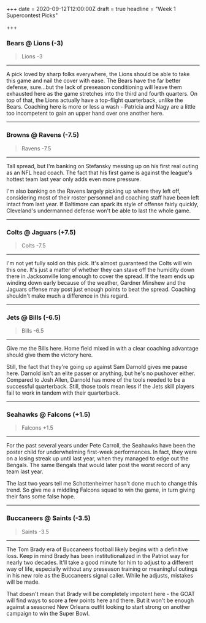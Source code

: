 +++
date = 2020-09-12T12:00:00Z
draft = true
headline = "Week 1 Supercontest Picks"

+++
### Bears @ Lions (-3)

> Lions -3

***

A pick loved by sharp folks everywhere, the Lions should be able to take this game and nail the cover with ease.  The Bears have the far better defense, sure...but the lack of preseason conditioning will leave them exhausted here as the game stretches into the third and fourth quarters. On top of that, the Lions actually have a top-flight quarterback, unlike the Bears. Coaching here is more or less a wash - Patricia and Nagy are a little too incompetent to gain an upper hand over one another here.

***

### Browns @ Ravens (-7.5)

> Ravens -7.5

***

Tall spread, but I'm banking on Stefansky messing up on his first real outing as an NFL head coach. The fact that his first game is against the league's hottest team last year only adds even more pressure.

I'm also banking on the Ravens largely picking up where they left off, considering most of their roster personnel and coaching staff have been left intact from last year. If Baltimore can spark its style of offense fairly quickly, Cleveland's undermanned defense won't be able to last the whole game.

***

### Colts @ Jaguars (+7.5)

> Colts -7.5

***

I'm not yet fully sold on this pick. It's almost guaranteed the Colts will win this one. It's just a matter of whether they can stave off the humidity down there in Jacksonville long enough to cover the spread. If the team ends up winding down early because of the weather, Gardner Minshew and the Jaguars offense may post just enough points to beat the spread. Coaching shouldn't make much a difference in this regard.

***

### Jets @ Bills (-6.5)

> Bills -6.5

***

Give me the Bills here. Home field mixed in with a clear coaching advantage should give them the victory here.

Still, the fact that they're going up against Sam Darnold gives me pause here. Darnold isn't an elite passer or anything, but he's no pushover either. Compared to Josh Allen, Darnold has more of the tools needed to be a successful quarterback. Still, those tools mean less if the Jets skill players fail to work in tandem with their quarterback.

***

### Seahawks @ Falcons (+1.5)

> Falcons +1.5

***

For the past several years under Pete Carroll, the Seahawks have been the poster child for underwhelming first-week performances. In fact, they were on a losing streak up until last year, when they managed to edge out the Bengals. The same Bengals that would later post the worst record of any team last year.

The last two years tell me Schottenheimer hasn't done much to change this trend. So give me a middling Falcons squad to win the game, in turn giving their fans some false hope.

***

### Buccaneers @ Saints (-3.5)

> Saints -3.5

***

The Tom Brady era of Buccaneers football likely begins with a definitive loss. Keep in mind Brady has been institutionalized in the Patriot way for nearly two decades. It'll take a good minute for him to adjust to a different way of life, especially without any preseason training or meaningful outings in his new role as the Buccaneers signal caller. While he adjusts, mistakes will be made.

That doesn't mean that Brady will be completely impotent here - the GOAT will find ways to score a few points here and there. But it won't be enough against a seasoned New Orleans outfit looking to start strong on another campaign to win the Super Bowl.